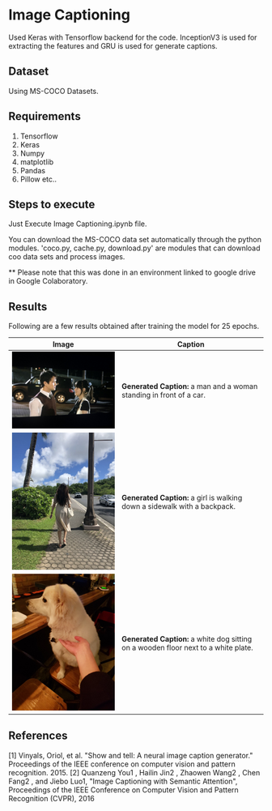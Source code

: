 # Image Captioning
Used Keras with Tensorflow backend for the code. InceptionV3 is used for extracting the features and GRU is used for generate captions.

## Dataset
Using MS-COCO Datasets.

## Requirements
1. Tensorflow
2. Keras
3. Numpy
4. matplotlib
5. Pandas
6. Pillow
   etc..

## Steps to execute
Just Execute Image Captioning.ipynb file.

You can download the MS-COCO data set automatically through the python modules. 'coco.py, cache.py, download.py' are modules that can download coo data sets and process images.

** Please note that this was done in an environment linked to google drive in Google Colaboratory.

## Results
Following are a few results obtained after training the model for 25 epochs.


Image | Caption
--- | ---
<img src="https://github.com/HyunJu1/Image-Captioning/blob/master/images/pic5.jpg" width="400"> | **Generated Caption:** a man and a woman standing in front of a car.
<img src="https://github.com/HyunJu1/Image-Captioning/blob/master/images/pic1.jpg" width="400"> | **Generated Caption:** a girl is walking down a sidewalk with a backpack.
<img src="https://github.com/HyunJu1/Image-Captioning/blob/master/images/pic3.jpg" width="400"> | **Generated Caption:** a white dog sitting on a wooden floor next to a white plate.



## References
[1] Vinyals, Oriol, et al. "Show and tell: A neural image caption generator." Proceedings of the IEEE conference on computer vision and pattern recognition. 2015.
[2] Quanzeng You1 , Hailin Jin2 , Zhaowen Wang2 , Chen Fang2 , and Jiebo Luo1, "Image Captioning with Semantic Attention", Proceedings of the IEEE Conference on Computer Vision and Pattern Recognition (CVPR), 2016
